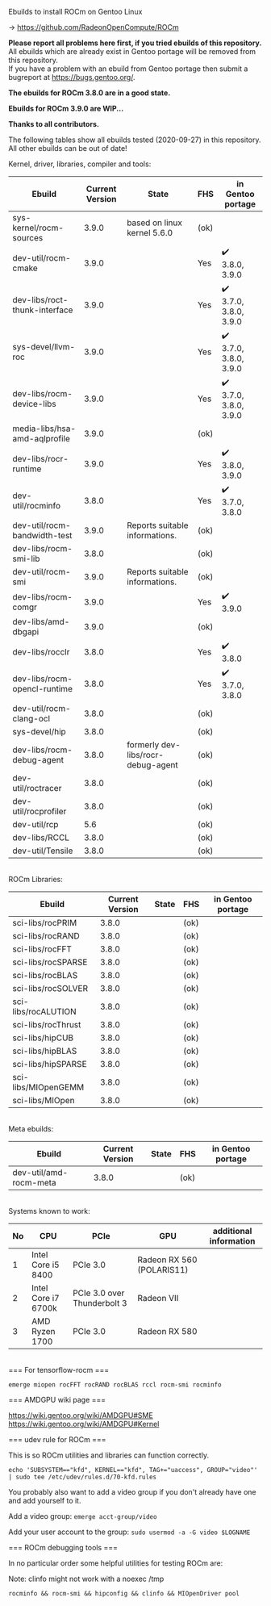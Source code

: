 Ebuilds to install ROCm on Gentoo Linux

-> https://github.com/RadeonOpenCompute/ROCm

**Please report all problems here first, if you tried ebuilds of this repository.**<br>
All ebuilds which are already exist in Gentoo portage will be removed from this repository.<br>
If you have a problem with an ebuild from Gentoo portage then submit a bugreport at https://bugs.gentoo.org/.

**The ebuilds for ROCm 3.8.0 are in a good state.**<br>

**Ebuilds for ROCm 3.9.0 are WIP...**<br>

**Thanks to all contributors.**

The following tables show all ebuilds tested (2020-09-27) in this repository. <br>
All other ebuilds can be out of date!

Kernel, driver, libraries, compiler and tools:

|Ebuild|Current Version|State| FHS | in Gentoo portage| 
|---|---|---|---|---|
|sys-kernel/rocm-sources| 3.9.0 | based on linux kernel 5.6.0 | (ok) |  |
|dev-util/rocm-cmake| 3.9.0 | | Yes | :heavy_check_mark:<br> 3.8.0, 3.9.0 |
|dev-libs/roct-thunk-interface| 3.9.0 |  | Yes | :heavy_check_mark:<br> 3.7.0, 3.8.0, 3.9.0  |
|sys-devel/llvm-roc | 3.9.0 | | Yes |:heavy_check_mark:<br> 3.7.0, 3.8.0, 3.9.0 |
|dev-libs/rocm-device-libs | 3.9.0 | | Yes | :heavy_check_mark:<br> 3.7.0, 3.8.0, 3.9.0 |
|media-libs/hsa-amd-aqlprofile| 3.9.0 | | (ok) | |
|dev-libs/rocr-runtime| 3.9.0 | | Yes | :heavy_check_mark:<br> 3.8.0, 3.9.0 |
|dev-util/rocminfo | 3.8.0 |  | Yes | :heavy_check_mark:<br> 3.7.0, 3.8.0 |
|dev-util/rocm-bandwidth-test| 3.9.0 | Reports suitable informations. | (ok) |  |
|dev-libs/rocm-smi-lib| 3.8.0 |  | (ok) | |
|dev-util/rocm-smi| 3.9.0 | Reports suitable informations. | (ok) | |
|dev-libs/rocm-comgr | 3.9.0 | | Yes | :heavy_check_mark:<br> 3.9.0 |
|dev-libs/amd-dbgapi | 3.9.0 |  | (ok) | |
|dev-libs/rocclr | 3.8.0 | | Yes | :heavy_check_mark:<br> 3.8.0 |
|dev-libs/rocm-opencl-runtime| 3.8.0 |  | Yes | :heavy_check_mark:<br> 3.7.0, 3.8.0 |
|dev-util/rocm-clang-ocl| 3.8.0 | | (ok) | |
|sys-devel/hip| 3.8.0 |  | (ok) | |
|dev-libs/rocm-debug-agent | 3.8.0 | formerly dev-libs/rocr-debug-agent  | (ok) | |
|dev-util/roctracer| 3.8.0 |  | (ok) | |
|dev-util/rocprofiler| 3.8.0 |  | (ok) | |
|dev-util/rcp| 5.6 |   | (ok) | |
|dev-libs/RCCL | 3.8.0 |  | (ok) | |
|dev-util/Tensile | 3.8.0 | | (ok) | |

<br>
ROCm Libraries:

|Ebuild|Current Version|State|FHS|in Gentoo portage|
|---|---|---|---|---|
|sci-libs/rocPRIM| 3.8.0 |  | (ok) | |
|sci-libs/rocRAND| 3.8.0 |  | (ok) |  |
|sci-libs/rocFFT| 3.8.0 |  | (ok) | |
|sci-libs/rocSPARSE| 3.8.0 |  | (ok) | |
|sci-libs/rocBLAS| 3.8.0 |  | (ok) | |
|sci-libs/rocSOLVER| 3.8.0 |  | (ok) | |
|sci-libs/rocALUTION| 3.8.0 | | (ok) | |
|sci-libs/rocThrust| 3.8.0 |  | (ok) | |
|sci-libs/hipCUB | 3.8.0 |  | (ok)| |
|sci-libs/hipBLAS | 3.8.0 |  | (ok) | |
|sci-libs/hipSPARSE | 3.8.0 |  | (ok) | |
|sci-libs/MIOpenGEMM | 3.8.0 |  | (ok) | |
|sci-libs/MIOpen | 3.8.0 |  | (ok) | |

<br>
Meta ebuilds:

|Ebuild|Current Version|State| FHS | in Gentoo portage| 
|---|---|---|---|---|
|dev-util/amd-rocm-meta| 3.8.0 |  | (ok) | |

<br>
Systems known to work:

| No | CPU | PCIe |  GPU | additional information |
|---|---|---|---|---|
| 1 | Intel Core i5 8400 | PCIe 3.0 | Radeon RX 560 (POLARIS11) | |
| 2 | Intel Core i7 6700k | PCIe 3.0 over Thunderbolt 3 | Radeon VII | |
| 3 | AMD Ryzen 1700 | PCIe 3.0 | Radeon RX 580 | |

<br>
=== For tensorflow-rocm ===

``` emerge miopen rocFFT rocRAND rocBLAS rccl rocm-smi rocminfo ```

=== AMDGPU wiki page ===

https://wiki.gentoo.org/wiki/AMDGPU#SME
https://wiki.gentoo.org/wiki/AMDGPU#Kernel

=== udev rule for ROCm ===

This is so ROCm utilities and libraries can function correctly.

``` echo 'SUBSYSTEM=="kfd", KERNEL=="kfd", TAG+="uaccess", GROUP="video"' | sudo tee /etc/udev/rules.d/70-kfd.rules ```

You probably also want to add a video group if you don't already have one and add yourself to it.

Add a video group:
``` emerge acct-group/video ```

Add your user account to the group:
``` sudo usermod -a -G video $LOGNAME ```

=== ROCm debugging tools ===

In no particular order some helpful utilities for testing ROCm are:

Note: clinfo might not work with a noexec /tmp

``` rocminfo && rocm-smi && hipconfig && clinfo && MIOpenDriver pool ```
